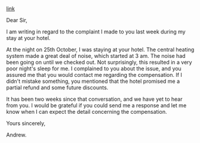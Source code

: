 [link](https://www.ielts-writing.info/EXAM/general_writing_samples_task_1/1166/)

Dear Sir,

I am writing in regard to the complaint I made to you last week during my stay at your hotel.

At the night on 25th October, I was staying at your hotel. The central heating system made a great deal of noise, which started at 3 am. The noise had been going on until we checked out. Not surprisingly, this resulted in a very poor night's sleep for me. I complained to you about the issue, and you assured me that you would contact me regarding the compensation. If I didn't mistake something, you mentioned that the hotel promised me a partial refund and some future discounts.

It has been two weeks since that conversation, and we have yet to hear from you. I would be grateful if you could send me a response and let me know when I can expect the detail concerning the compensation. 

Yours sincerely,

Andrew.